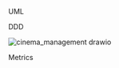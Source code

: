UML

DDD

![cinema_management drawio](https://github.com/bachthyaglx/advanced_software_engineering/assets/62774638/c6a0ff70-6062-41e2-8d25-deec2ac08af4)

Metrics
